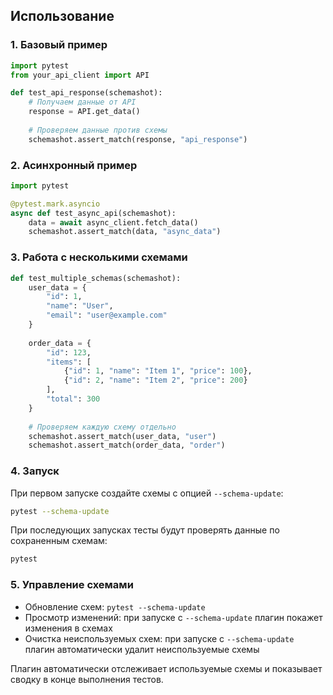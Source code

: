 ## Использование

### 1. Базовый пример

```python
import pytest
from your_api_client import API

def test_api_response(schemashot):
    # Получаем данные от API
    response = API.get_data()
    
    # Проверяем данные против схемы
    schemashot.assert_match(response, "api_response")
```

### 2. Асинхронный пример

```python
import pytest

@pytest.mark.asyncio
async def test_async_api(schemashot):
    data = await async_client.fetch_data()
    schemashot.assert_match(data, "async_data")
```

### 3. Работа с несколькими схемами

```python
def test_multiple_schemas(schemashot):
    user_data = {
        "id": 1, 
        "name": "User", 
        "email": "user@example.com"
    }
    
    order_data = {
        "id": 123,
        "items": [
            {"id": 1, "name": "Item 1", "price": 100},
            {"id": 2, "name": "Item 2", "price": 200}
        ],
        "total": 300
    }
    
    # Проверяем каждую схему отдельно
    schemashot.assert_match(user_data, "user")
    schemashot.assert_match(order_data, "order")
```

### 4. Запуск

При первом запуске создайте схемы с опцией `--schema-update`:

```bash
pytest --schema-update
```

При последующих запусках тесты будут проверять данные по сохраненным схемам:

```bash
pytest
```

### 5. Управление схемами

- Обновление схем: `pytest --schema-update`
- Просмотр изменений: при запуске с `--schema-update` плагин покажет изменения в схемах
- Очистка неиспользуемых схем: при запуске с `--schema-update` плагин автоматически удалит неиспользуемые схемы

Плагин автоматически отслеживает используемые схемы и показывает сводку в конце выполнения тестов.
